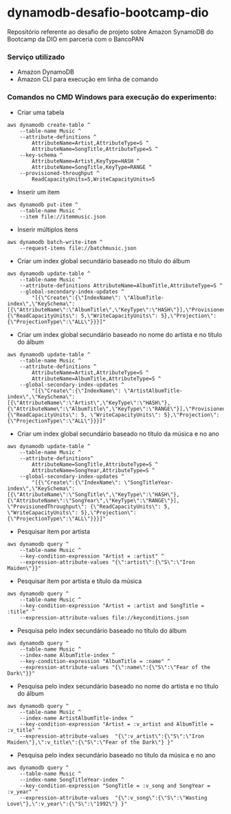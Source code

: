 # dynamodb-desafio-bootcamp-dio
Repositório referente ao desafio de projeto sobre Amazon SynamoDB do Bootcamp da DIO em parceria com o BancoPAN

### Serviço utilizado
  - Amazon DynamoDB
  - Amazon CLI para execução em linha de comando

### Comandos no CMD Windows para execução do experimento:


- Criar uma tabela

```
aws dynamodb create-table ^
    --table-name Music ^
    --attribute-definitions ^
        AttributeName=Artist,AttributeType=S ^
        AttributeName=SongTitle,AttributeType=S ^
    --key-schema ^
        AttributeName=Artist,KeyType=HASH ^
        AttributeName=SongTitle,KeyType=RANGE ^
    --provisioned-throughput ^
        ReadCapacityUnits=5,WriteCapacityUnits=5
```

- Inserir um item

```
aws dynamodb put-item ^
    --table-name Music ^
    --item file://itemmusic.json
```

- Inserir múltiplos itens

```
aws dynamodb batch-write-item ^
    --request-items file://batchmusic.json
```

- Criar um index global secundário baseado no título do álbum

```
aws dynamodb update-table ^
    --table-name Music ^
    --attribute-definitions AttributeName=AlbumTitle,AttributeType=S ^
    --global-secondary-index-updates ^
        "[{\"Create\":{\"IndexName\": \"AlbumTitle-index\",\"KeySchema\":[{\"AttributeName\":\"AlbumTitle\",\"KeyType\":\"HASH\"}],\"ProvisionedThroughput\": {\"ReadCapacityUnits\": 5,\"WriteCapacityUnits\": 5},\"Projection\":{\"ProjectionType\":\"ALL\"}}}]"
```

- Criar um index global secundário baseado no nome do artista e no título do álbum

```
aws dynamodb update-table ^
    --table-name Music ^
    --attribute-definitions ^
        AttributeName=Artist,AttributeType=S ^
        AttributeName=AlbumTitle,AttributeType=S ^
    --global-secondary-index-updates ^
        "[{\"Create\":{\"IndexName\": \"ArtistAlbumTitle-index\",\"KeySchema\":[{\"AttributeName\":\"Artist\",\"KeyType\":\"HASH\"}, {\"AttributeName\":\"AlbumTitle\",\"KeyType\":\"RANGE\"}],\"ProvisionedThroughput\": {\"ReadCapacityUnits\": 5, \"WriteCapacityUnits\": 5},\"Projection\":{\"ProjectionType\":\"ALL\"}}}]"
```

- Criar um index global secundário baseado no título da música e no ano

```
aws dynamodb update-table ^
    --table-name Music ^
    --attribute-definitions^
        AttributeName=SongTitle,AttributeType=S ^
        AttributeName=SongYear,AttributeType=S ^
    --global-secondary-index-updates ^
        "[{\"Create\":{\"IndexName\": \"SongTitleYear-index\",\"KeySchema\":[{\"AttributeName\":\"SongTitle\",\"KeyType\":\"HASH\"}, {\"AttributeName\":\"SongYear\",\"KeyType\":\"RANGE\"}], \"ProvisionedThroughput\": {\"ReadCapacityUnits\": 5, \"WriteCapacityUnits\": 5},\"Projection\":{\"ProjectionType\":\"ALL\"}}}]"
```

- Pesquisar item por artista

```
aws dynamodb query ^
    --table-name Music ^
    --key-condition-expression "Artist = :artist" ^
    --expression-attribute-values "{\":artist\":{\"S\":\"Iron Maiden\"}}"
```
- Pesquisar item por artista e título da música

```
aws dynamodb query ^
    --table-name Music ^
    --key-condition-expression "Artist = :artist and SongTitle = :title" ^
    --expression-attribute-values file://keyconditions.json
```

- Pesquisa pelo index secundário baseado no título do álbum

```
aws dynamodb query ^
    --table-name Music ^
    --index-name AlbumTitle-index ^
    --key-condition-expression "AlbumTitle = :name" ^
    --expression-attribute-values "{\":name\":{\"S\":\"Fear of the Dark\"}}"
```

- Pesquisa pelo index secundário baseado no nome do artista e no título do álbum

```
aws dynamodb query ^
    --table-name Music ^
    --index-name ArtistAlbumTitle-index ^
    --key-condition-expression "Artist = :v_artist and AlbumTitle = :v_title" ^
    --expression-attribute-values  "{\":v_artist\":{\"S\":\"Iron Maiden\"},\":v_title\":{\"S\":\"Fear of the Dark\"} }"
```

- Pesquisa pelo index secundário baseado no título da música e no ano

```
aws dynamodb query ^
    --table-name Music ^
    --index-name SongTitleYear-index ^
    --key-condition-expression "SongTitle = :v_song and SongYear = :v_year" ^
    --expression-attribute-values  "{\":v_song\":{\"S\":\"Wasting Love\"},\":v_year\":{\"S\":\"1992\"} }"
```
